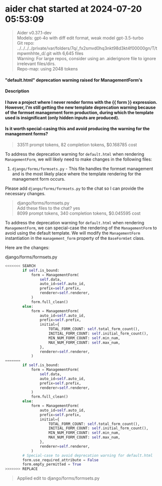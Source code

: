 
# aider chat started at 2024-07-20 05:53:09

> Aider v0.37.1-dev  
> Models: gpt-4o with diff edit format, weak model gpt-3.5-turbo  
> Git repo: ../../../../private/var/folders/7q/_fx2smvd0hq3nkt98d3kt4f00000gn/T/tmpwmhhte_d/.git with 6,645 files  
> Warning: For large repos, consider using an .aiderignore file to ignore irrelevant files/dirs.  
> Repo-map: using 2048 tokens  

#### "default.html" deprecation warning raised for ManagementForm's  
#### Description  
#### 	  
#### I have a project where I never render forms with the {{ form }} expression. However, I'm still getting the new template deprecation warning because of the formset management form production, during which the template used is insignificant (only hidden inputs are produced).  
#### Is it worth special-casing this and avoid producing the warning for the management forms?  
> 33511 prompt tokens, 82 completion tokens, $0.168785 cost  

To address the deprecation warning for `default.html` when rendering `ManagementForm`, we will likely need to make changes in the following files:

1. `django/forms/formsets.py` - This file handles the formset management and is the most likely place where the template rendering for the management form occurs.

Please add `django/forms/formsets.py` to the chat so I can provide the necessary changes.

> django/forms/formsets.py  
> Add these files to the chat? yes  
> 8099 prompt tokens, 340 completion tokens, $0.045595 cost  

To address the deprecation warning for `default.html` when rendering `ManagementForm`, we can special-case the rendering of the `ManagementForm` to avoid using the default template. We will modify the `ManagementForm` instantiation in the `management_form` property of the `BaseFormSet` class.

Here are the changes:

django/forms/formsets.py
```python
<<<<<<< SEARCH
        if self.is_bound:
            form = ManagementForm(
                self.data,
                auto_id=self.auto_id,
                prefix=self.prefix,
                renderer=self.renderer,
            )
            form.full_clean()
        else:
            form = ManagementForm(
                auto_id=self.auto_id,
                prefix=self.prefix,
                initial={
                    TOTAL_FORM_COUNT: self.total_form_count(),
                    INITIAL_FORM_COUNT: self.initial_form_count(),
                    MIN_NUM_FORM_COUNT: self.min_num,
                    MAX_NUM_FORM_COUNT: self.max_num,
                },
                renderer=self.renderer,
            )
=======
        if self.is_bound:
            form = ManagementForm(
                self.data,
                auto_id=self.auto_id,
                prefix=self.prefix,
                renderer=self.renderer,
            )
            form.full_clean()
        else:
            form = ManagementForm(
                auto_id=self.auto_id,
                prefix=self.prefix,
                initial={
                    TOTAL_FORM_COUNT: self.total_form_count(),
                    INITIAL_FORM_COUNT: self.initial_form_count(),
                    MIN_NUM_FORM_COUNT: self.min_num,
                    MAX_NUM_FORM_COUNT: self.max_num,
                },
                renderer=self.renderer,
            )
        # Special-case to avoid deprecation warning for default.html
        form.use_required_attribute = False
        form.empty_permitted = True
>>>>>>> REPLACE
```

> Applied edit to django/forms/formsets.py  
